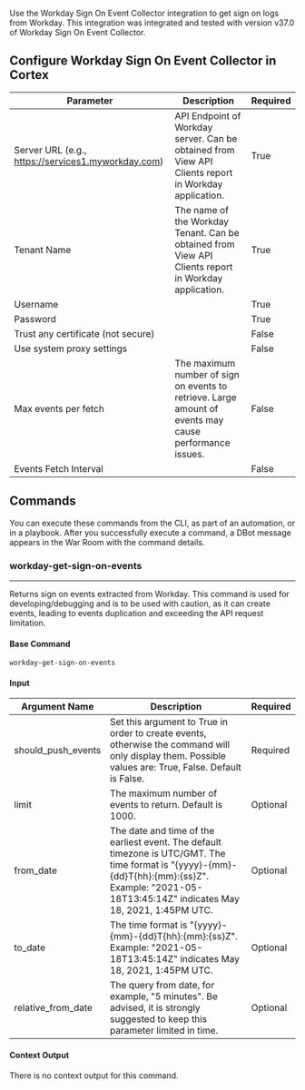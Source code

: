 Use the Workday Sign On Event Collector integration to get sign on logs from Workday.
This integration was integrated and tested with version v37.0 of Workday Sign On Event Collector.

## Configure Workday Sign On Event Collector in Cortex


| **Parameter**                                     | **Description** | **Required** |
|---------------------------------------------------| --- | --- |
| Server URL (e.g., <https://services1.myworkday.com>) | API Endpoint of Workday server. Can be obtained from View API Clients report in Workday application. | True |
| Tenant Name                                       | The name of the Workday Tenant. Can be obtained from View API Clients report in Workday application. | True |
| Username                                          |  | True |
| Password                                          |  | True |
| Trust any certificate (not secure)                |  | False |
| Use system proxy settings                         |  | False |
| Max events per fetch                              | The maximum number of sign on events to retrieve. Large amount of events may cause performance issues. | False |
| Events Fetch Interval                             |  | False |


## Commands

You can execute these commands from the CLI, as part of an automation, or in a playbook.
After you successfully execute a command, a DBot message appears in the War Room with the command details.

### workday-get-sign-on-events

***
Returns sign on events extracted from Workday. This command is used for developing/debugging and is to be used with caution, as it can create events, leading to events duplication and exceeding the API request limitation.

#### Base Command

`workday-get-sign-on-events`

#### Input

| **Argument Name**  | **Description**                                                                                                                                                                                      | **Required** |
|--------------------|------------------------------------------------------------------------------------------------------------------------------------------------------------------------------------------------------|--------------|
| should_push_events | Set this argument to True in order to create events, otherwise the command will only display them. Possible values are: True, False. Default is False.                                               | Required     | 
| limit              | The maximum number of events to return. Default is 1000.                                                                                                                                             | Optional     | 
| from_date          | The date and time of the earliest event. The default timezone is UTC/GMT. The time format is "{yyyy}-{mm}-{dd}T{hh}:{mm}:{ss}Z". Example: "2021-05-18T13:45:14Z" indicates May 18, 2021, 1:45PM UTC. | Optional     | 
| to_date            | The time format is "{yyyy}-{mm}-{dd}T{hh}:{mm}:{ss}Z". Example: "2021-05-18T13:45:14Z" indicates May 18, 2021, 1:45PM UTC.                                                                           | Optional     | 
| relative_from_date | The query from date, for example, "5 minutes". Be advised, it is strongly suggested to keep this parameter limited in time.                                                                          | Optional     | 

#### Context Output

There is no context output for this command.